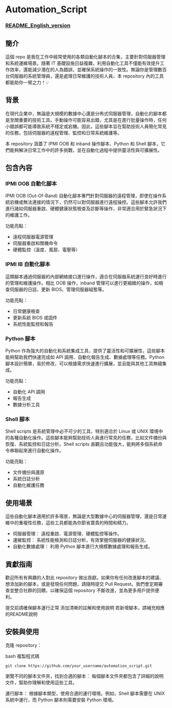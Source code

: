 # Automation_Script

### [README_English_version](README_en.md)

## 簡介 

這個 repo 是我在工作中經常使用的各類自動化腳本的合集，主要針對伺服器管理和系統運維場景。隨著 IT 基礎設施日益複雜，利用自動化工具不僅能有效提升工作效率，還能減少潛在的人為錯誤，並確保系統操作的一致性。無論你是管理數百台伺服器的系統管理員，還是處理日常維護的技術人員，本 repository 內的工具都能助你一臂之力！💡

## 背景
在現代企業中，無論是大規模的數據中心還是分佈式伺服器管理，自動化的腳本都是至關重要的技術工具。手動操作可能容易出錯，尤其是在進行批量操作時，任何小錯誤都可能導致系統不穩定或宕機。因此，這些腳本旨在幫助技術人員簡化常見的任務，包括伺服器的遠程管理、監控和日常系統維護等。

本 repository 涵蓋了 IPMI OOB 和 inband 操作腳本、Python 和 Shell 腳本，它們能夠解決日常工作中的許多挑戰，並在自動化過程中提供靈活性與可擴展性。

## 包含內容
### IPMI OOB 自動化腳本
IPMI OOB (Out-Of-Band) 自動化腳本專門針對伺服器的遠程管理，即使在操作系統宕機或無法連接的情況下，仍然可以對伺服器進行遠程操控。這些腳本允許我們進行諸如伺服器重啟、硬體健康狀態檢查及診斷等操作，非常適合用於緊急狀況下的維護工作。

功能亮點：
- 遠程伺服器電源管理 
- 伺服器重啟和關機命令 
- 硬體監控（溫度、風扇、電壓等） 

### IPMI IB 自動化腳本
這類腳本通過伺服器的內部網絡接口進行操作，適合在伺服器系統運行良好時進行的管理和維護操作。相比 OOB 操作，inband 管理可以進行更細緻的操作，如檢查伺服器的日誌、更新 BIOS、管理伺服器組態等。

功能亮點：
- 日常健康檢查 
- 更新系統 BIOS 或固件 
- 系統性能監控和報告 

### Python 腳本
Python 作為強大的自動化和系統集成工具，提供了靈活性和可擴展性，這些腳本能夠幫助我們快速完成如 API 調用、自動化報告生成、數據處理等任務。Python 腳本設計簡單，易於修改，可以根據需求快速進行擴展，並且能與其他工具無縫集成。

功能亮點：
- 自動化 API 調用 
- 報告生成 
- 數據分析工具 

### Shell 腳本
Shell scripts 是系統管理中必不可少的工具，特別適合於 Linux 或 UNIX 環境中的各種自動化操作。這些腳本能夠幫助技術人員進行常見的任務，比如文件備份與恢復、系統監控和日誌分析。Shell scripts 直觀且功能強大，能夠將多個系統命令串聯起來進行自動化操作。

功能亮點：
- 文件備份與還原 
- 系統日誌分析 
- 自動化維護任務 

## 使用場景
這些自動化腳本適用於許多場景，無論是大型數據中心的伺服器管理，還是日常運維中的重複性任務，這些工具都能為你節省寶貴的時間和精力。

- 伺服器管理： 遠程重啟、電源管理、硬體監控等操作。
- 運維監控： 系統性能檢測和日誌分析，有效掌握伺服器的健康狀況。
- 自動化數據處理： 利用 Python 腳本進行大規模數據處理和報告生成。

## 貢獻指南
歡迎所有有興趣的人對此 repository 做出貢獻。如果你有任何改進腳本的建議、想添加新的腳本，或是發現任何問題，請隨時提交 Pull Request。我們會定期審查並整合社群的回饋，以確保這個 repository 不斷改進，並為更多用戶提供便利。

提交前請確保腳本運行正常 
添加清晰的註解和使用說明 
若新增腳本，請補充相應的README說明 

## 安裝與使用
克隆 repository：

bash
複製程式碼
```
git clone https://github.com/your_username/automation_script.git
```
瀏覽不同的腳本文件夾，找到合適的腳本： 每個腳本文件夾都包含了詳細的說明文件，幫助你理解和使用這些工具。

運行腳本： 根據腳本類型，使用合適的運行環境。例如，Shell 腳本需要在 UNIX 系統中運行，而 Python 腳本則需要安裝 Python 環境。

